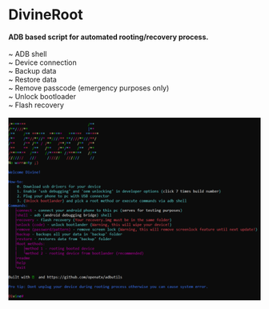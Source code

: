 # DivineRoot
<b>ADB based script for automated rooting/recovery process.</b><br><br>
~ ADB shell<br>
~ Device connection<br>
~ Backup data<br>
~ Restore data<br>
~ Remove passcode (emergency purposes only)<br>
~ Unlock bootloader<br>
~ Flash recovery<br>
<br>
<img src='screen122913.png'>
